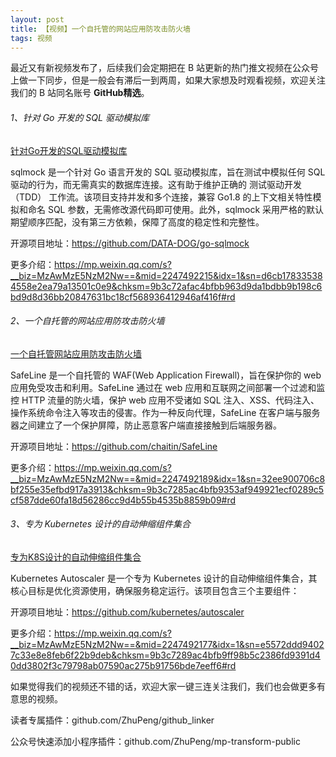 ```yaml
---
layout: post
title: 【视频】一个自托管的网站应用防攻击防火墙
tags: 视频
---
```


最近又有新视频发布了，后续我们会定期把在 B 站更新的热门推文视频在公众号上做一下同步，但是一般会有滞后一到两周，如果大家想及时观看视频，欢迎关注我们的 B 站同名账号 **GitHub精选**。

######  1、针对 Go 开发的 SQL 驱动模拟库

[针对Go开发的SQL驱动模拟库](https://www.bilibili.com/video/BV1Fb26YuESp/)

sqlmock 是一个针对 Go 语言开发的 SQL 驱动模拟库，旨在测试中模拟任何 SQL 驱动的行为，而无需真实的数据库连接。这有助于维护正确的 测试驱动开发（TDD） 工作流。该项目支持并发和多个连接，兼容 Go1.8 的上下文相关特性模拟和命名 SQL 参数，无需修改源代码即可使用。此外，sqlmock 采用严格的默认期望顺序匹配，没有第三方依赖，保障了高度的稳定性和完整性。

开源项目地址：https://github.com/DATA-DOG/go-sqlmock

更多介绍：https://mp.weixin.qq.com/s?__biz=MzAwMzE5NzM2Nw==&mid=2247492215&idx=1&sn=d6cb178335384558e2ea79a13501c0e9&chksm=9b3c72afac4bfbb963d9da1bdbb9b198c6bd9d8d36bb20847631bc18cf568936412946af416f#rd

###### 2、一个自托管的网站应用防攻击防火墙

[一个自托管网站应用防攻击防火墙](https://www.bilibili.com/video/BV1Nc2rY7ENu/)

SafeLine 是一个自托管的 WAF(Web Application Firewall)，旨在保护你的 web 应用免受攻击和利用。SafeLine 通过在 web 应用和互联网之间部署一个过滤和监控 HTTP 流量的防火墙，保护 web 应用不受诸如 SQL 注入、XSS、代码注入、操作系统命令注入等攻击的侵害。作为一种反向代理，SafeLine 在客户端与服务器之间建立了一个保护屏障，防止恶意客户端直接接触到后端服务器。

开源项目地址：https://github.com/chaitin/SafeLine

更多介绍：https://mp.weixin.qq.com/s?__biz=MzAwMzE5NzM2Nw==&mid=2247492189&idx=1&sn=32ee900706c8bf255e35efbd917a3913&chksm=9b3c7285ac4bfb9353af949921ecf0289c5cf587dde60fa18d56286cc9d4b55b4535b8859b09#rd

###### 3、专为 Kubernetes 设计的自动伸缩组件集合

[专为K8S设计的自动伸缩组件集合](https://www.bilibili.com/video/BV1c426Y6EKe/)

Kubernetes Autoscaler 是一个专为 Kubernetes 设计的自动伸缩组件集合，其核心目标是优化资源使用，确保服务稳定运行。该项目包含三个主要组件：

开源项目地址：https://github.com/kubernetes/autoscaler

更多介绍：https://mp.weixin.qq.com/s?__biz=MzAwMzE5NzM2Nw==&mid=2247492177&idx=1&sn=e5572ddd94027c33e8e8feb6f22b9deb&chksm=9b3c7289ac4bfb9ff98b5c2386fd9391d40dd3802f3c79798ab07590ac275b91756bde7eeff6#rd

如果觉得我们的视频还不错的话，欢迎大家一键三连关注我们，我们也会做更多有意思的视频。

读者专属插件：github.com/ZhuPeng/github_linker

公众号快速添加小程序插件：github.com/ZhuPeng/mp-transform-public